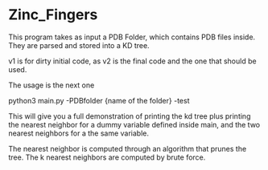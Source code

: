 # Zinc_Fingers

This program takes as input a PDB Folder, which contains PDB files inside. They are parsed and stored into a KD tree. 

v1 is for dirty initial code, as v2 is the final code and the one that should be used.

The usage is the next one

python3 main.py -PDBfolder {name of the folder} -test

This will give you a full demonstration of printing the kd tree plus printing the nearest neighbor for a dummy variable defined inside main, and the two nearest neighbors for a the same variable.

The nearest neighbor is computed through an algorithm that prunes the tree. The k nearest neighbors are computed by brute force.
